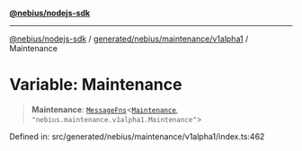[**@nebius/nodejs-sdk**](../../../../../README.md)

---

[@nebius/nodejs-sdk](../../../../../README.md) / [generated/nebius/maintenance/v1alpha1](../README.md) / Maintenance

# Variable: Maintenance

> **Maintenance**: [`MessageFns`](../../../../../runtime/protos/core/interfaces/MessageFns.md)\<[`Maintenance`](../interfaces/Maintenance.md), `"nebius.maintenance.v1alpha1.Maintenance"`\>

Defined in: src/generated/nebius/maintenance/v1alpha1/index.ts:462
